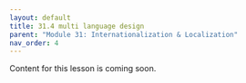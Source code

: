 ```yaml
---
layout: default
title: 31.4 multi language design
parent: "Module 31: Internationalization & Localization"
nav_order: 4
---
```


Content for this lesson is coming soon.
